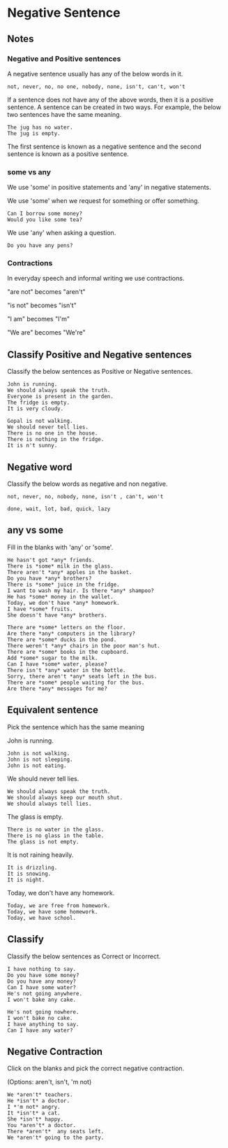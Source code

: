 # Negative Sentence

## Notes

### Negative and Positive sentences

A negative sentence usually has any of the below words in it.

```
not, never, no, no one, nobody, none, isn't, can't, won't
```

If a sentence does not have any of the above words, then it is a positive
sentence. A sentence can be created in two ways. For example, the below two
sentences have the same meaning.

```
The jug has no water.
The jug is empty.
```

The first sentence is known as a negative sentence and the second sentence is
known as a positive sentence.

### some vs any

We use 'some' in positive statements and 'any' in negative statements.

We use 'some' when we request for something or offer something.

```
Can I borrow some money?
Would you like some tea?
```

We use 'any' when asking a question.

```
Do you have any pens?
```

### Contractions

In everyday speech and informal writing we use contractions.

"are not" becomes "aren't"

"is not" becomes "isn't"

"I am" becomes "I'm"

"We are" becomes "We're"

## Classify Positive and Negative sentences

Classify the below sentences as Positive or Negative sentences.

```
John is running.
We should always speak the truth.
Everyone is present in the garden.
The fridge is empty.
It is very cloudy.
```

```
Gopal is not walking.
We should never tell lies.
There is no one in the house.
There is nothing in the fridge.
It is n't sunny.
```

## Negative word

Classify the below words as negative and non negative.

```
not, never, no, nobody, none, isn't , can't, won't
```

```
done, wait, lot, bad, quick, lazy
```

## any vs some

Fill in the blanks with 'any' or 'some'.

```
He hasn't got *any* friends.
There is *some* milk in the glass.
There aren't *any* apples in the basket.
Do you have *any* brothers?
There is *some* juice in the fridge.
I want to wash my hair. Is there *any* shampoo?
He has *some* money in the wallet.
Today, we don't have *any* homework.
I have *some* fruits.
She doesn't have *any* brothers.

There are *some* letters on the floor.
Are there *any* computers in the library?
There are *some* ducks in the pond.
There weren't *any* chairs in the poor man's hut.
There are *some* books in the cupboard.
Add *some* sugar to the milk.
Can I have *some* water, please?
There isn't *any* water in the bottle.
Sorry, there aren't *any* seats left in the bus.
There are *some* people waiting for the bus.
Are there *any* messages for me?
```

## Equivalent sentence

Pick the sentence which has the same meaning

John is running.

```
John is not walking.
John is not sleeping.
John is not eating.
```

We should never tell lies.

```
We should always speak the truth.
We should always keep our mouth shut.
We should always tell lies.
```

The glass is empty.

```
There is no water in the glass.
There is no glass in the table.
The glass is not empty.
```

It is not raining heavily.

```
It is drizzling.
It is snowing.
It is night.
```

Today, we don't have any homework.

```
Today, we are free from homework.
Today, we have some homework.
Today, we have school.
```

## Classify

Classify the below sentences as Correct or Incorrect.

```
I have nothing to say.
Do you have some money?
Do you have any money?
Can I have some water?
He's not going anywhere.
I won't bake any cake.
```

```
He's not going nowhere.
I won't bake no cake.
I have anything to say.
Can I have any water?
```

## Negative Contraction

Click on the blanks and pick the correct negative contraction.

(Options: aren't, isn't, 'm not)

```
We *aren't* teachers.
He *isn't* a doctor.
I *'m not* angry.
It *isn't* a cat.
She *isn't* happy.
You *aren't* a doctor.
There *aren't*  any seats left.
We *aren't* going to the party.
```
